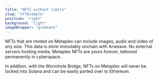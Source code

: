 ```yaml
---
title: "NFTs without limits"
slug: "nftExample"
position: "right"
background: "light"
imageWrapper: "gradient"
---
```


NFTs that are minted on Metaplex can include images, audio and video of any size. This data is store immutably onchain with Arweave. No external servers hosting media. Metaplex NFTs are yours forever, tattooed permanently in cyberspace.

In addition, with the Wormhole Bridge, NFTs on Metaplex will never be locked into Solana and can be easily ported over to Ethereum. 
